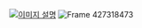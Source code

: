 [![이미지 설명](https://github.com/user-attachments/assets/a87e6818-71ae-42a0-b2c9-ecac512f3697)](https://www.someup.site/)
![Frame 427318473](https://github.com/user-attachments/assets/6bc5bb26-7d7d-447b-ad42-89c743da0d6e)
